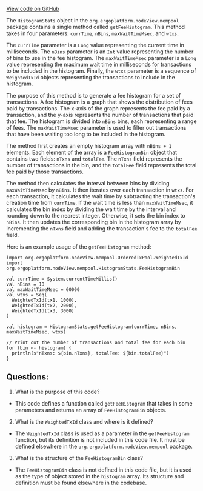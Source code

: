 [View code on GitHub](https://github.com/ergoplatform/ergo/src/main/scala/org/ergoplatform/nodeView/mempool/HistogramStats.scala)

The `HistogramStats` object in the `org.ergoplatform.nodeView.mempool` package contains a single method called `getFeeHistogram`. This method takes in four parameters: `currTime`, `nBins`, `maxWaitTimeMsec`, and `wtxs`. 

The `currTime` parameter is a `Long` value representing the current time in milliseconds. The `nBins` parameter is an `Int` value representing the number of bins to use in the fee histogram. The `maxWaitTimeMsec` parameter is a `Long` value representing the maximum wait time in milliseconds for transactions to be included in the histogram. Finally, the `wtxs` parameter is a sequence of `WeightedTxId` objects representing the transactions to include in the histogram.

The purpose of this method is to generate a fee histogram for a set of transactions. A fee histogram is a graph that shows the distribution of fees paid by transactions. The x-axis of the graph represents the fee paid by a transaction, and the y-axis represents the number of transactions that paid that fee. The histogram is divided into `nBins` bins, each representing a range of fees. The `maxWaitTimeMsec` parameter is used to filter out transactions that have been waiting too long to be included in the histogram.

The method first creates an empty histogram array with `nBins + 1` elements. Each element of the array is a `FeeHistogramBin` object that contains two fields: `nTxns` and `totalFee`. The `nTxns` field represents the number of transactions in the bin, and the `totalFee` field represents the total fee paid by those transactions.

The method then calculates the interval between bins by dividing `maxWaitTimeMsec` by `nBins`. It then iterates over each transaction in `wtxs`. For each transaction, it calculates the wait time by subtracting the transaction's creation time from `currTime`. If the wait time is less than `maxWaitTimeMsec`, it calculates the bin index by dividing the wait time by the interval and rounding down to the nearest integer. Otherwise, it sets the bin index to `nBins`. It then updates the corresponding bin in the histogram array by incrementing the `nTxns` field and adding the transaction's fee to the `totalFee` field.

Here is an example usage of the `getFeeHistogram` method:

```
import org.ergoplatform.nodeView.mempool.OrderedTxPool.WeightedTxId
import org.ergoplatform.nodeView.mempool.HistogramStats.FeeHistogramBin

val currTime = System.currentTimeMillis()
val nBins = 10
val maxWaitTimeMsec = 60000
val wtxs = Seq(
  WeightedTxId(tx1, 1000),
  WeightedTxId(tx2, 2000),
  WeightedTxId(tx3, 3000)
)

val histogram = HistogramStats.getFeeHistogram(currTime, nBins, maxWaitTimeMsec, wtxs)

// Print out the number of transactions and total fee for each bin
for (bin <- histogram) {
  println(s"nTxns: ${bin.nTxns}, totalFee: ${bin.totalFee}")
}
```
## Questions: 
 1. What is the purpose of this code?
- This code defines a function called `getFeeHistogram` that takes in some parameters and returns an array of `FeeHistogramBin` objects.

2. What is the `WeightedTxId` class and where is it defined?
- The `WeightedTxId` class is used as a parameter in the `getFeeHistogram` function, but its definition is not included in this code file. It must be defined elsewhere in the `org.ergoplatform.nodeView.mempool` package.

3. What is the structure of the `FeeHistogramBin` class?
- The `FeeHistogramBin` class is not defined in this code file, but it is used as the type of object stored in the `histogram` array. Its structure and definition must be found elsewhere in the codebase.